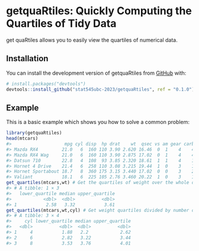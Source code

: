 
# getquaRtiles: Quickly Computing the Quartiles of Tidy Data

<!-- badges: start -->
<!-- badges: end -->

get quaRtiles allows you to easily view the quartiles of numerical data.

## Installation

You can install the development version of getquaRtiles from
[GitHub](https://github.com/) with:

``` r
# install.packages("devtools")
devtools::install_github("stat545ubc-2023/getquaRtiles", ref = "0.1.0")
```

## Example

This is a basic example which shows you how to solve a common problem:

``` r
library(getquaRtiles)
head(mtcars)
#>                    mpg cyl disp  hp drat    wt  qsec vs am gear carb
#> Mazda RX4         21.0   6  160 110 3.90 2.620 16.46  0  1    4    4
#> Mazda RX4 Wag     21.0   6  160 110 3.90 2.875 17.02  0  1    4    4
#> Datsun 710        22.8   4  108  93 3.85 2.320 18.61  1  1    4    1
#> Hornet 4 Drive    21.4   6  258 110 3.08 3.215 19.44  1  0    3    1
#> Hornet Sportabout 18.7   8  360 175 3.15 3.440 17.02  0  0    3    2
#> Valiant           18.1   6  225 105 2.76 3.460 20.22  1  0    3    1
get_quartiles(mtcars,wt) # Get the quartiles of weight over the whole dataset
#> # A tibble: 1 × 3
#>   lower_quartile median upper_quartile
#>            <dbl>  <dbl>          <dbl>
#> 1           2.58   3.32           3.61
get_quartiles(mtcars,wt,cyl) # Get weight quartiles divided by number of cylinders
#> # A tibble: 3 × 4
#>     cyl lower_quartile median upper_quartile
#>   <dbl>          <dbl>  <dbl>          <dbl>
#> 1     4           1.88   2.2            2.62
#> 2     6           2.82   3.22           3.44
#> 3     8           3.53   3.76           4.01
```
